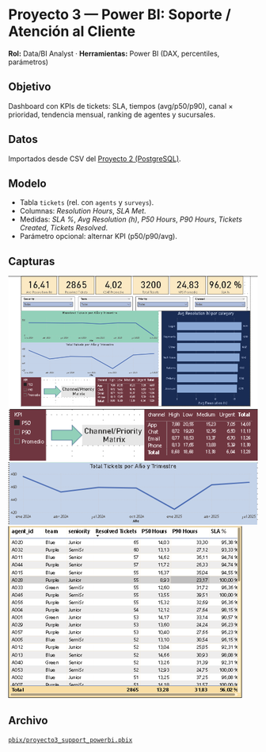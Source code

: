 # Proyecto 3 — Power BI: Soporte / Atención al Cliente
**Rol:** Data/BI Analyst · **Herramientas:** Power BI (DAX, percentiles, parámetros)

## Objetivo
Dashboard con KPIs de tickets: SLA, tiempos (avg/p50/p90), canal × prioridad, tendencia mensual, ranking de agentes y sucursales.

## Datos
Importados desde CSV del [Proyecto 2 (PostgreSQL)](https://github.com/2005leo/proyecto-sql-soporte).

## Modelo
- Tabla `tickets` (rel. con `agents` y `surveys`).
- Columnas: *Resolution Hours*, *SLA Met*.
- Medidas: *SLA %*, *Avg Resolution (h)*, *P50 Hours*, *P90 Hours*, *Tickets Created*, *Tickets Resolved*.
- Parámetro opcional: alternar KPI (p50/p90/avg).

## Capturas
![Overview](images/Overview.png)
![Canal × Prioridad (p50)](images/Canal_prioridad_p50.png)
![Trend por mes](images/Trend_mes.png)
![Ranking de agentes](images/Ranking_agentes.png)

## Archivo
[`pbix/proyecto3_support_powerbi.pbix`](pbix/proyecto3_support_powerbi.pbix)
